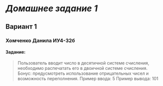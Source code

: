 # ___Домашнее задание 1___ 
## Вариант 1 
### Хомченко Данила ИУ4-32б
#### Задание:
>Пользователь вводит число в десятичной системе счисления, необходимо распечатать его в двоичной системе счисления. 
Бонус: предусмотреть использование отрицательных чисел и возможность переполнения.
Пример ввода: 5
Пример вывода: 101


